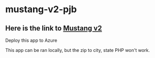 # mustang-v2-pjb

## Here is the link to [Mustang v2](https://mustang-v2-pjb.azurewebsites.net)

Deploy this app to Azure

This app can be ran locally, but the zip to city, state PHP won't work.
